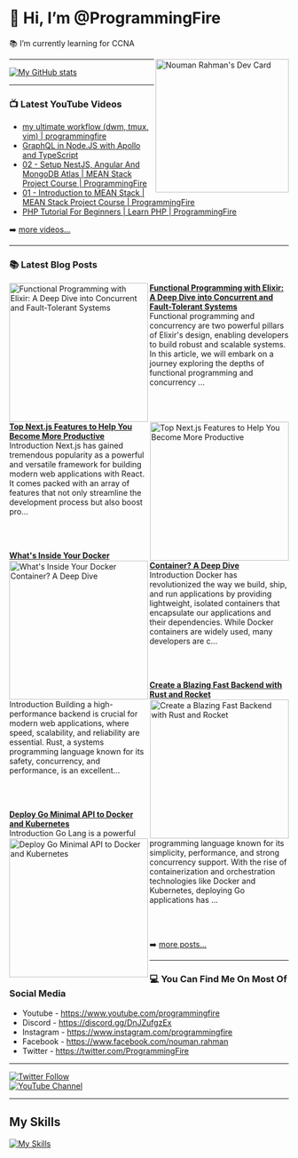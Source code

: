 # 👋 Hi, I’m @ProgrammingFire
📚 I’m currently learning for CCNA

<div align="left">
  <a href="https://app.daily.dev/programmingfire"><img align="right" width="240" src="https://api.daily.dev/devcards/86dba213ca724d5892a77340b0410d32.png?r=jab" alt="Nouman Rahman's Dev Card"/></a>
</div>

---

[![My GitHub stats](https://github-readme-stats.vercel.app/api?username=programmingfire&theme=github_dark&show_icons=true)](https://github.com/anuraghazra/github-readme-stats)

---

### 📺 Latest YouTube Videos

<!-- YOUTUBE:START -->
- [my ultimate workflow &lpar;dwm, tmux, vim&rpar; | programmingfire](https://www.youtube.com/watch?v=LVEqwUCeRKc)
- [GraphQL in Node.JS with Apollo and TypeScript](https://www.youtube.com/watch?v=ScvRw00L-5w)
- [02 - Setup NestJS, Angular And MongoDB Atlas | MEAN Stack Project Course | ProgrammingFire](https://www.youtube.com/watch?v=PffxVIxLGMU)
- [01 - Introduction to MEAN Stack | MEAN Stack Project Course | ProgrammingFire](https://www.youtube.com/watch?v=uCbo1Ix3SIA)
- [PHP Tutorial For Beginners | Learn PHP | ProgrammingFire](https://www.youtube.com/watch?v=YQqQHKgmKGc)
<!-- YOUTUBE:END -->

➡️ [more videos...](https://youtube.com/c/ProgrammingFire)

---

### 📚 Latest Blog Posts

<!-- HASHNODE_BLOG:START -->
<p align="left">
<a href="https://programmingfire.com/functional-programming-with-elixir-a-deep-dive-into-concurrent-and-fault-tolerant-systems" title="Functional Programming with Elixir: A Deep Dive into Concurrent and Fault-Tolerant Systems"><img src="https://cdn.hashnode.com/res/hashnode/image/upload/v1690039659400/dfba3347-6cfd-4e83-bd9e-ea7db805dc04.png" alt="Functional Programming with Elixir: A Deep Dive into Concurrent and Fault-Tolerant Systems" width="250px" align="left" /></a>
<a href="https://programmingfire.com/functional-programming-with-elixir-a-deep-dive-into-concurrent-and-fault-tolerant-systems" title="Functional Programming with Elixir: A Deep Dive into Concurrent and Fault-Tolerant Systems"><strong>Functional Programming with Elixir: A Deep Dive into Concurrent and Fault-Tolerant Systems</strong></a>
<br/> Functional programming and concurrency are two powerful pillars of Elixir's design, enabling developers to build robust and scalable systems. In this article, we will embark on a journey exploring the depths of functional programming and concurrency ... </p> <br/> <br/>
<p align="left">
<a href="https://programmingfire.com/top-nextjs-features-to-help-you-become-more-productive" title="Top Next.js Features to Help You Become More Productive"><img src="https://cdn.hashnode.com/res/hashnode/image/upload/v1689672848160/d8697459-c978-4929-9ee0-9c00f5aa4215.png" alt="Top Next.js Features to Help You Become More Productive" width="250px" align="right" /></a>
<a href="https://programmingfire.com/top-nextjs-features-to-help-you-become-more-productive" title="Top Next.js Features to Help You Become More Productive"><strong>Top Next.js Features to Help You Become More Productive</strong></a>
<br/> Introduction
Next.js has gained tremendous popularity as a powerful and versatile framework for building modern web applications with React. It comes packed with an array of features that not only streamline the development process but also boost pro... </p> <br/> <br/>
<p align="left">
<a href="https://programmingfire.com/whats-inside-your-docker-container-a-deep-dive" title="What's Inside Your Docker Container? A Deep Dive"><img src="https://cdn.hashnode.com/res/hashnode/image/upload/v1689596239748/f3817d44-05f8-4919-a62a-3f90e6e83a4d.png" alt="What's Inside Your Docker Container? A Deep Dive" width="250px" align="left" /></a>
<a href="https://programmingfire.com/whats-inside-your-docker-container-a-deep-dive" title="What's Inside Your Docker Container? A Deep Dive"><strong>What's Inside Your Docker Container? A Deep Dive</strong></a>
<br/> Introduction
Docker has revolutionized the way we build, ship, and run applications by providing lightweight, isolated containers that encapsulate our applications and their dependencies. While Docker containers are widely used, many developers are c... </p> <br/> <br/>
<p align="left">
<a href="https://programmingfire.com/create-a-blazing-fast-backend-with-rust-and-rocket" title="Create a Blazing Fast Backend with Rust and Rocket"><img src="https://cdn.hashnode.com/res/hashnode/image/upload/v1689436258567/a1c7806b-fdb3-45db-a841-ab05b7251e7c.png" alt="Create a Blazing Fast Backend with Rust and Rocket" width="250px" align="right" /></a>
<a href="https://programmingfire.com/create-a-blazing-fast-backend-with-rust-and-rocket" title="Create a Blazing Fast Backend with Rust and Rocket"><strong>Create a Blazing Fast Backend with Rust and Rocket</strong></a>
<br/> Introduction
Building a high-performance backend is crucial for modern web applications, where speed, scalability, and reliability are essential. Rust, a systems programming language known for its safety, concurrency, and performance, is an excellent... </p> <br/> <br/>
<p align="left">
<a href="https://programmingfire.com/deploy-go-minimal-api-to-docker-and-kubernetes" title="Deploy Go Minimal API to Docker and Kubernetes"><img src="https://cdn.hashnode.com/res/hashnode/image/upload/v1689410252384/19073e48-cdf0-4447-a963-20767d2004c7.png" alt="Deploy Go Minimal API to Docker and Kubernetes" width="250px" align="left" /></a>
<a href="https://programmingfire.com/deploy-go-minimal-api-to-docker-and-kubernetes" title="Deploy Go Minimal API to Docker and Kubernetes"><strong>Deploy Go Minimal API to Docker and Kubernetes</strong></a>
<br/> Introduction
Go Lang is a powerful programming language known for its simplicity, performance, and strong concurrency support. With the rise of containerization and orchestration technologies like Docker and Kubernetes, deploying Go applications has ... </p> <br/> <br/>
<!-- HASHNODE_BLOG:END -->


➡️ [more posts...](https://programmingfire.com/)

---

### 💻 You Can Find Me On Most Of Social Media

* Youtube - https://www.youtube.com/programmingfire
* Discord - https://discord.gg/DnJZufgzEx
* Instagram - https://www.instagram.com/programmingfire
* Facebook - https://www.facebook.com/nouman.rahman
* Twitter - https://twitter.com/ProgrammingFire

---

[![Twitter Follow](https://img.shields.io/twitter/follow/ProgrammingFire?label=Follow%20On%20Twitter&style=social)](https://twitter.com/ProgrammingFire)
<br>
[![YouTube Channel](https://img.shields.io/youtube/channel/subscribers/UCWOD0-JKR1WfpEf_MhdY2pw?label=Subscribe%20On%20YouTube&style=social)](https://youtube.com/c/ProgrammingFire)

---

## My Skills
[![My Skills](https://skillicons.dev/icons?i=dotnet,cs,js,ts,html,css,wasm,git,vscode,docker,kubernetes,redis,postgres,mongodb,md,linux,graphql,go,figma)](https://skillicons.dev)
